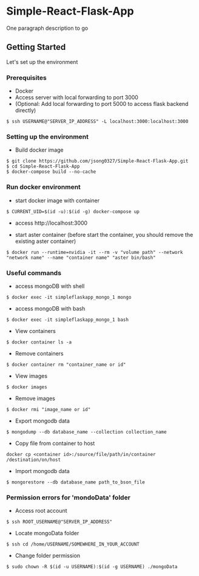 # Simple-React-Flask-App

One paragraph description to go



## Getting Started

Let's set up the environment

### Prerequisites

- Docker
- Access server with local forwarding to port 3000 
- (Optional: Add local forwarding to port 5000 to access flask backend directly)
```
$ ssh USERNAME@"SERVER_IP_ADDRESS" -L localhost:3000:localhost:3000
```

### Setting up the environment
- Build docker image
```
$ git clone https://github.com/jsong0327/Simple-React-Flask-App.git
$ cd Simple-React-Flask-App
$ docker-compose build --no-cache
```

### Run docker environment
- start docker image with container
```
$ CURRENT_UID=$(id -u):$(id -g) docker-compose up
```

- access http://localhost:3000

- start aster container (before start the container, you should remove the existing aster container)
```
$ docker run --runtime=nvidia -it --rm -v "volume path" --network "network name" --name "container name" "aster bin/bash"
```




### Useful commands
- access mongoDB with shell
```
$ docker exec -it simpleflaskapp_mongo_1 mongo
```

- access mongoDB with bash
```
$ docker exec -it simpleflaskapp_mongo_1 bash
```

- View containers
```
$ docker container ls -a
```

- Remove containers
```
$ docker container rm "container_name or id"
```

- View images
```
$ docker images
```


- Remove images
```
$ docker rmi "image_name or id"
```

- Export mongodb data
```
$ mongodump --db database_name --collection collection_name
```
- Copy file from container to host
```
docker cp <container id>:/source/file/path/in/container /destination/on/host
```
  
- Import mongodb data
```
$ mongorestore --db database_name path_to_bson_file
```


### Permission errors for 'mondoData' folder

- Access root account
```
$ ssh ROOT_USERNAME@"SERVER_IP_ADDRESS"
```
- Locate mongoData folder
```
$ ssh cd /home/USERNAME/SOMEWHERE_IN_YOUR_ACCOUNT
```
- Change folder permission
```
$ sudo chown -R $(id -u USERNAME):$(id -g USERNAME) ./mongoData
```
